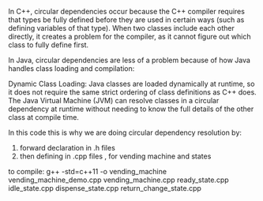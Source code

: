 In C++, circular dependencies occur because the C++ compiler requires that types be fully defined before they are used in certain ways (such as defining variables of that type). When two classes include each other directly, it creates a problem for the compiler, as it cannot figure out which class to fully define first.

In Java, circular dependencies are less of a problem because of how Java handles class loading and compilation:

Dynamic Class Loading: Java classes are loaded dynamically at runtime, so it does not require the same strict ordering of class definitions as C++ does. The Java Virtual Machine (JVM) can resolve classes in a circular dependency at runtime without needing to know the full details of the other class at compile time.

In this code this is why we are doing circular dependency resolution by:

1) forward declaration in .h files
2) then defining in .cpp files , for vending machine and states

to compile:
g++ -std=c++11 -o vending_machine vending_machine_demo.cpp vending_machine.cpp ready_state.cpp idle_state.cpp dispense_state.cpp return_change_state.cpp